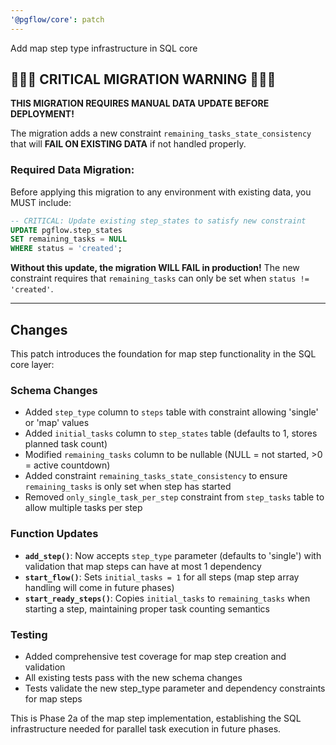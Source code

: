 ```yaml
---
'@pgflow/core': patch
---
```


Add map step type infrastructure in SQL core

## 🚨🚨🚨 CRITICAL MIGRATION WARNING 🚨🚨🚨

**THIS MIGRATION REQUIRES MANUAL DATA UPDATE BEFORE DEPLOYMENT!**

The migration adds a new constraint `remaining_tasks_state_consistency` that will **FAIL ON EXISTING DATA** if not handled properly.

### Required Data Migration:

Before applying this migration to any environment with existing data, you MUST include:

```sql
-- CRITICAL: Update existing step_states to satisfy new constraint
UPDATE pgflow.step_states 
SET remaining_tasks = NULL 
WHERE status = 'created';
```

**Without this update, the migration WILL FAIL in production!** The new constraint requires that `remaining_tasks` can only be set when `status != 'created'`.

---

## Changes

This patch introduces the foundation for map step functionality in the SQL core layer:

### Schema Changes
- Added `step_type` column to `steps` table with constraint allowing 'single' or 'map' values
- Added `initial_tasks` column to `step_states` table (defaults to 1, stores planned task count)
- Modified `remaining_tasks` column to be nullable (NULL = not started, >0 = active countdown)
- Added constraint `remaining_tasks_state_consistency` to ensure `remaining_tasks` is only set when step has started
- Removed `only_single_task_per_step` constraint from `step_tasks` table to allow multiple tasks per step

### Function Updates
- **`add_step()`**: Now accepts `step_type` parameter (defaults to 'single') with validation that map steps can have at most 1 dependency
- **`start_flow()`**: Sets `initial_tasks = 1` for all steps (map step array handling will come in future phases)
- **`start_ready_steps()`**: Copies `initial_tasks` to `remaining_tasks` when starting a step, maintaining proper task counting semantics

### Testing
- Added comprehensive test coverage for map step creation and validation
- All existing tests pass with the new schema changes
- Tests validate the new step_type parameter and dependency constraints for map steps

This is Phase 2a of the map step implementation, establishing the SQL infrastructure needed for parallel task execution in future phases.